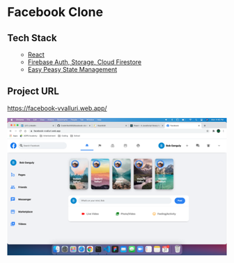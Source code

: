# Facebook Clone
## Tech Stack

<ul>

 - <a href="https://reactjs.org/">React</a>
 - <a href="https://firebase.google.com/">Firebase Auth, Storage, Cloud Firestore</a>
 - <a href="https://easy-peasy.now.sh/">Easy Peasy State Management</a>
</ul>

## Project URL
https://facebook-vvalluri.web.app/

<img src="/demo.png"></img>